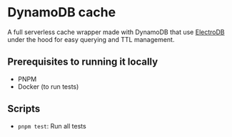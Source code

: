 # DynamoDB cache

A full serverless cache wrapper made with DynamoDB that use [ElectroDB](https://electrodb.dev/en/core-concepts/introduction/) under the hood for easy querying and TTL management.

## Prerequisites to running it locally

- PNPM
- Docker (to run tests)

## Scripts

- `pnpm test`: Run all tests
